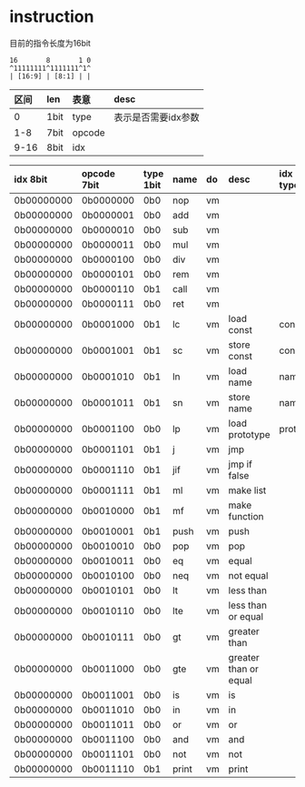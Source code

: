 # instruction

目前的指令长度为16bit


```
16       8       1 0
^11111111^1111111^1^
| [16:9] | [8:1] | |
```




|区间 | len | 表意 | desc |
|:---|:----|:-----|:-----|
|0   |1bit |type  | 表示是否需要idx参数
|1-8 |7bit |opcode|
|9-16|8bit |idx   |






idx 8bit |opcode 7bit|type 1bit|name|do|desc|idx type
:----|:----|:----|:----|:----|:----|:----
0b00000000|0b0000000|0b0|nop|vm||
0b00000000|0b0000001|0b0|add|vm||
0b00000000|0b0000010|0b0|sub|vm||
0b00000000|0b0000011|0b0|mul|vm||
0b00000000|0b0000100|0b0|div|vm||
0b00000000|0b0000101|0b0|rem|vm||
0b00000000|0b0000110|0b1|call|vm||
0b00000000|0b0000111|0b0|ret|vm||
0b00000000|0b0001000|0b1|lc|vm|load const|const
0b00000000|0b0001001|0b1|sc|vm|store const|const
0b00000000|0b0001010|0b1|ln|vm|load name|name
0b00000000|0b0001011|0b1|sn|vm|store name|name
0b00000000|0b0001100|0b0|lp|vm|load prototype|proto
0b00000000|0b0001101|0b1|j|vm|jmp|
0b00000000|0b0001110|0b1|jif|vm|jmp if false|
0b00000000|0b0001111|0b1|ml|vm|make list|
0b00000000|0b0010000|0b1|mf|vm|make function|
0b00000000|0b0010001|0b1|push|vm|push|
0b00000000|0b0010010|0b0|pop|vm|pop|
0b00000000|0b0010011|0b0|eq|vm|equal|
0b00000000|0b0010100|0b0|neq|vm|not equal|
0b00000000|0b0010101|0b0|lt|vm|less than|
0b00000000|0b0010110|0b0|lte|vm|less than or equal|
0b00000000|0b0010111|0b0|gt|vm|greater than|
0b00000000|0b0011000|0b0|gte|vm|greater than or equal|
0b00000000|0b0011001|0b0|is|vm|is|
0b00000000|0b0011010|0b0|in|vm|in|
0b00000000|0b0011011|0b0|or|vm|or|
0b00000000|0b0011100|0b0|and|vm|and|
0b00000000|0b0011101|0b0|not|vm|not|
0b00000000|0b0011110|0b1|print|vm|print|